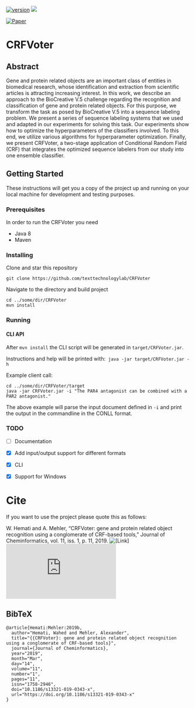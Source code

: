 [![version](https://img.shields.io/github/license/texttechnologylab/CRFVoter)]()
[![](https://jitpack.io/v/texttechnologylab/CRFVoter.svg)](https://jitpack.io/#texttechnologylab/CRFVoter)

[![Paper](http://img.shields.io/badge/paper-Journal_of_Cheminformatics-B31B1B.svg)](https://jcheminf.biomedcentral.com/track/pdf/10.1186/s13321-019-0343-x.pdf)

# CRFVoter

## Abstract
Gene and protein related objects are an important class of entities in biomedical research, whose identification and extraction from scientific articles is attracting increasing interest. In this work, we describe an approach to the BioCreative V.5 challenge regarding the recognition and classification of gene and protein related objects. For this purpose, we transform the task as posed by BioCreative V.5 into a sequence labeling problem. We present a series of sequence labeling systems that we used and adapted in our experiments for solving this task. Our experiments show how to optimize the hyperparameters of the classifiers involved. To this end, we utilize various algorithms for hyperparameter optimization. Finally, we present CRFVoter, a two-stage application of Conditional Random Field (CRF) that integrates the optimized sequence labelers from our study into one ensemble classifier.

## Getting Started
These instructions will get you a copy of the project up and running on your local machine for development and testing purposes.

### Prerequisites
In order to run the CRFVoter you need
* Java 8
* Maven

### Installing
Clone and star this repository
```
git clone https://github.com/texttechnologylab/CRFVoter
```
Navigate to the directory and build project
```
cd ../some/dir/CRFVoter
mvn install
```

### Running

#### CLI API
After ```mvn install``` the CLI script will be generated in ```target/CRFVoter.jar```.

Instructions and help will be printed with:  ```java -jar target/CRFVoter.jar -h```

Example client call:
```
cd ../some/dir/CRFVoter/target
java -jar CRFVoter.jar -i "The PAR4 antagonist can be combined with a PAR2 antagonist."
```

The above example will parse the input document defined in ```-i``` and print the output in the commandline in the CONLL format.


### TODO
- [ ] Documentation
- [x] Add input/output support for different formats
- [x] CLI
- [x] Support for Windows


# Cite
If you want to use the project please quote this as follows:

W. Hemati and A. Mehler, “CRFVoter: gene and protein related object recognition using a conglomerate of CRF-based tools,” Journal of Cheminformatics, vol. 11, iss. 1, p. 11, 2019.  ![[Link]](https://doi.org/10.1186/s13321-019-0343-x) ![[PDF]](https://jcheminf.biomedcentral.com/track/pdf/10.1186/s13321-019-0343-x.pdf)
 
## BibTeX
```
@article{Hemati:Mehler:2019b,
  author="Hemati, Wahed and Mehler, Alexander",
  title="{{CRFVoter}: gene and protein related object recognition using a conglomerate of CRF-based tools}",
  journal={Journal of Cheminformatics},
  year="2019",
  month="Mar",
  day="14",
  volume="11",
  number="1",
  pages="11",
  issn="1758-2946",
  doi="10.1186/s13321-019-0343-x",
  url="https://doi.org/10.1186/s13321-019-0343-x"
}
```
